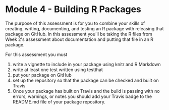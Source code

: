 Module 4 - Building R Packages
=============================================

The purpose of this assessment is for you to combine your skills of creating, writing, documenting, and testing an R package with releasing that package on GitHub. In this assessment you'll be taking the R files from Week 2's assessment about documentation and putting that file in an R package.

For this assessment you must

1) write a vignette to include in your package using knitr and R Markdown
2) write at least one test written using testthat
3) put your package on GitHub
4) set up the repository so that the package can be checked and built on Travis
5) Once your package has built on Travis and the build is passing with no errors, warnings, or notes you should add your Travis badge to the README.md file of your package repository.

